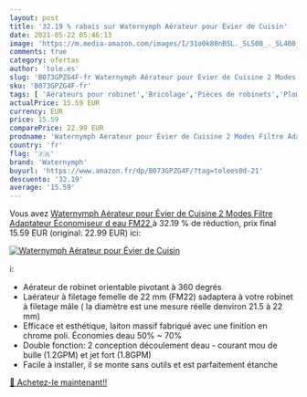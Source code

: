 ```yaml
---
layout: post
title: '32.19 % rabais sur Waternymph Aérateur pour Évier de Cuisin'
date: 2021-05-22 05:46:13
image: 'https://m.media-amazon.com/images/I/31o0k80nBSL._SL500_._SL400_.jpg'
comments: true
category: ofertas
author: 'tole.es'
slug: 'B073GPZG4F-fr Waternymph Aérateur pour Évier de Cuisine 2 Modes Filtre...'
sku: 'B073GPZG4F-fr'
tags: [ 'Aérateurs pour robinet','Bricolage','Pièces de robinets','Plomberie','waternymph', ]
actualPrice: 15.59 EUR
currency: EUR
price: 15.59
comparePrice: 22.99 EUR
prodname: 'Waternymph Aérateur pour Évier de Cuisine 2 Modes Filtre Adaptateur Économiseur d eau FM22 '
country: 'fr'
flag: '🇫🇷'
brand: 'Waternymph'
buyurl: 'https://www.amazon.fr/dp/B073GPZG4F/?tag=tolees0d-21'
descuento: '32.19'
average: '15.59'
---
```


Vous avez [Waternymph Aérateur pour Évier de Cuisine 2 Modes Filtre Adaptateur Économiseur d eau FM22 ](https://www.amazon.fr/dp/B073GPZG4F/?tag=tolees0d-21)  à  32.19 % de réduction, prix final  15.59 EUR (original: 22.99 EUR) ici:

[![Waternymph Aérateur pour Évier de Cuisin](https://m.media-amazon.com/images/I/31o0k80nBSL._SL500_._SL400_.jpg)](https://www.amazon.fr/dp/B073GPZG4F/?tag=tolees0d-21)

ℹ️:

- Aérateur de robinet orientable pivotant à 360 degrés
- Laérateur à filetage femelle de 22 mm (FM22) sadaptera à votre robinet à filetage mâle ( la diamètre est une mesure réelle denviron 21.5 à 22 mm)
- Efficace et esthétique, laiton massif fabriqué avec une finition en chrome poli. Économies deau 50% ~ 70%
- Double fonction: 2 conception découlement deau - courant mou de bulle (1.2GPM) et jet fort (1.8GPM)
- Facile à installer, il se monte sans outils et est parfaitement étanche

[🛒 Achetez-le maintenant!!](https://www.amazon.fr/dp/B073GPZG4F/?tag=tolees0d-21)
